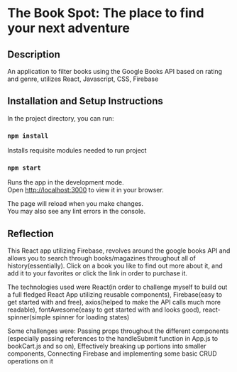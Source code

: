 # The Book Spot: The place to find your next adventure

## Description

An application to filter books using the Google Books API based on rating and genre, utilizes React, Javascript, CSS, Firebase

## Installation and Setup Instructions

In the project directory, you can run:

### `npm install`

Installs requisite modules needed to run project

### `npm start`

Runs the app in the development mode.\
Open [http://localhost:3000](http://localhost:3000) to view it in your browser.

The page will reload when you make changes.\
You may also see any lint errors in the console.

## Reflection

This React app utilizing Firebase, revolves around the google books API and allows you to search through books/magazines throughout all of history(essentially). Click on a book you like to find out more about it, and add it to your favorites or click the link in order to purchase it.

The technologies used were React(in order to challenge myself to build out a full fledged React App utilizing reusable components), Firebase(easy to get started with and free), axios(helped to make the API calls much more readable), fontAwesome(easy to get started with and looks good), react-spinner(simple spinner for loading states)

Some challenges were: Passing props throughout the different components (especially passing references to the handleSubmit function in App.js to bookCart.js and so on), Effectively breaking up portions into smaller components, Connecting Firebase and implementing some basic CRUD operations on it






